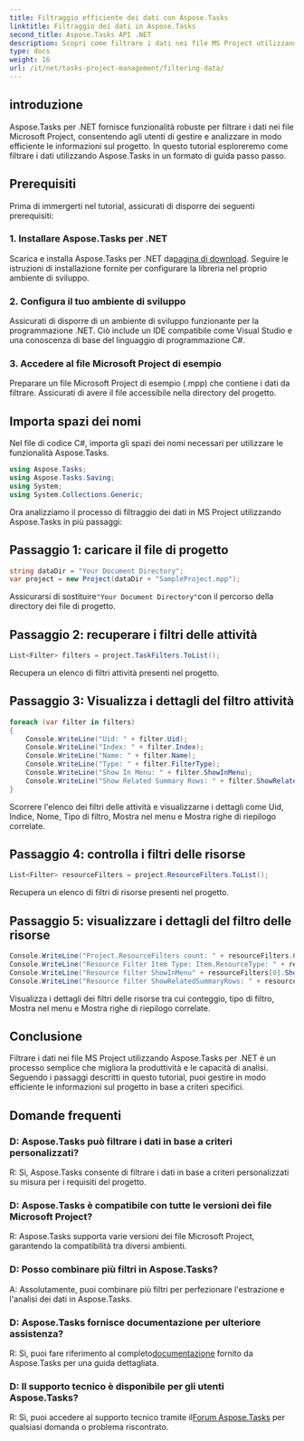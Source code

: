 ```yaml
---
title: Filtraggio efficiente dei dati con Aspose.Tasks
linktitle: Filtraggio dei dati in Aspose.Tasks
second_title: Aspose.Tasks API .NET
description: Scopri come filtrare i dati nei file MS Project utilizzando Aspose.Tasks per .NET. Migliora facilmente la produttività e le capacità di analisi.
type: docs
weight: 16
url: /it/net/tasks-project-management/filtering-data/
---
```

## introduzione
Aspose.Tasks per .NET fornisce funzionalità robuste per filtrare i dati nei file Microsoft Project, consentendo agli utenti di gestire e analizzare in modo efficiente le informazioni sul progetto. In questo tutorial esploreremo come filtrare i dati utilizzando Aspose.Tasks in un formato di guida passo passo.
## Prerequisiti
Prima di immergerti nel tutorial, assicurati di disporre dei seguenti prerequisiti:
### 1. Installare Aspose.Tasks per .NET
 Scarica e installa Aspose.Tasks per .NET da[pagina di download](https://releases.aspose.com/tasks/net/). Seguire le istruzioni di installazione fornite per configurare la libreria nel proprio ambiente di sviluppo.
### 2. Configura il tuo ambiente di sviluppo
Assicurati di disporre di un ambiente di sviluppo funzionante per la programmazione .NET. Ciò include un IDE compatibile come Visual Studio e una conoscenza di base del linguaggio di programmazione C#.
### 3. Accedere al file Microsoft Project di esempio
Preparare un file Microsoft Project di esempio (.mpp) che contiene i dati da filtrare. Assicurati di avere il file accessibile nella directory del progetto.
## Importa spazi dei nomi
Nel file di codice C#, importa gli spazi dei nomi necessari per utilizzare le funzionalità Aspose.Tasks.

```csharp
using Aspose.Tasks;
using Aspose.Tasks.Saving;
using System;
using System.Collections.Generic;

```
Ora analizziamo il processo di filtraggio dei dati in MS Project utilizzando Aspose.Tasks in più passaggi:
## Passaggio 1: caricare il file di progetto
```csharp
string dataDir = "Your Document Directory";
var project = new Project(dataDir + "SampleProject.mpp");
```
 Assicurarsi di sostituire`"Your Document Directory"`con il percorso della directory dei file di progetto.
## Passaggio 2: recuperare i filtri delle attività
```csharp
List<Filter> filters = project.TaskFilters.ToList();
```
Recupera un elenco di filtri attività presenti nel progetto.
## Passaggio 3: Visualizza i dettagli del filtro attività
```csharp
foreach (var filter in filters)
{
    Console.WriteLine("Uid: " + filter.Uid);
    Console.WriteLine("Index: " + filter.Index);
    Console.WriteLine("Name: " + filter.Name);
    Console.WriteLine("Type: " + filter.FilterType);
    Console.WriteLine("Show In Menu: " + filter.ShowInMenu);
    Console.WriteLine("Show Related Summary Rows: " + filter.ShowRelatedSummaryRows);
}
```
Scorrere l'elenco dei filtri delle attività e visualizzarne i dettagli come Uid, Indice, Nome, Tipo di filtro, Mostra nel menu e Mostra righe di riepilogo correlate.
## Passaggio 4: controlla i filtri delle risorse
```csharp
List<Filter> resourceFilters = project.ResourceFilters.ToList();
```
Recupera un elenco di filtri di risorse presenti nel progetto.
## Passaggio 5: visualizzare i dettagli del filtro delle risorse
```csharp
Console.WriteLine("Project.ResourceFilters count: " + resourceFilters.Count);
Console.WriteLine("Resource Filter Item Type: Item.ResourceType: " + resourceFilters[0].FilterType);
Console.WriteLine("Resource filter ShowInMenu" + resourceFilters[0].ShowInMenu);
Console.WriteLine("Resource filter ShowRelatedSummaryRows: " + resourceFilters[0].ShowRelatedSummaryRows);
```
Visualizza i dettagli dei filtri delle risorse tra cui conteggio, tipo di filtro, Mostra nel menu e Mostra righe di riepilogo correlate.
## Conclusione
Filtrare i dati nei file MS Project utilizzando Aspose.Tasks per .NET è un processo semplice che migliora la produttività e le capacità di analisi. Seguendo i passaggi descritti in questo tutorial, puoi gestire in modo efficiente le informazioni sul progetto in base a criteri specifici.
## Domande frequenti
### D: Aspose.Tasks può filtrare i dati in base a criteri personalizzati?
R: Sì, Aspose.Tasks consente di filtrare i dati in base a criteri personalizzati su misura per i requisiti del progetto.
### D: Aspose.Tasks è compatibile con tutte le versioni dei file Microsoft Project?
R: Aspose.Tasks supporta varie versioni dei file Microsoft Project, garantendo la compatibilità tra diversi ambienti.
### D: Posso combinare più filtri in Aspose.Tasks?
A: Assolutamente, puoi combinare più filtri per perfezionare l'estrazione e l'analisi dei dati in Aspose.Tasks.
### D: Aspose.Tasks fornisce documentazione per ulteriore assistenza?
 R: Sì, puoi fare riferimento al completo[documentazione](https://reference.aspose.com/tasks/net/) fornito da Aspose.Tasks per una guida dettagliata.
### D: Il supporto tecnico è disponibile per gli utenti Aspose.Tasks?
 R: Sì, puoi accedere al supporto tecnico tramite il[Forum Aspose.Tasks](https://forum.aspose.com/c/tasks/15) per qualsiasi domanda o problema riscontrato.